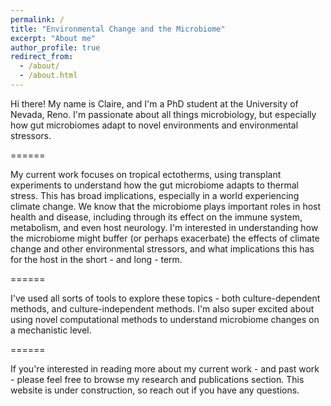 ```yaml
---
permalink: /
title: "Environmental Change and the Microbiome"
excerpt: "About me"
author_profile: true
redirect_from: 
  - /about/
  - /about.html
---
```


Hi there! My name is Claire, and I'm a PhD student at the University of Nevada, Reno. I'm passionate about all things microbiology, but especially how gut microbiomes adapt to novel environments and environmental stressors. 

======


My current work focuses on tropical ectotherms, using transplant experiments to understand how the gut microbiome adapts to thermal stress. This has broad implications, especially in a world experiencing climate change. We know that the microbiome plays important roles in host health and disease, including through its effect on the immune system, metabolism, and even host neurology. I'm interested in understanding how the microbiome might buffer (or perhaps exacerbate) the effects of climate change and other environmental stressors, and what implications this has for the host in the short - and long - term. 

======

I've used all sorts of tools to explore these topics - both culture-dependent methods, and culture-independent methods. I'm also super excited about using novel computational methods to understand microbiome changes on a mechanistic level. 


======

If you're interested in reading more about my current work - and past work - please feel free to browse my research and publications section. This website is under construction, so reach out if you have any questions. 
